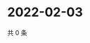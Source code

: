 # 2022-02-03

共 0 条

<!-- BEGIN WEIBO -->
<!-- 最后更新时间 Thu Feb 03 2022 08:48:10 GMT+0800 (China Standard Time) -->

<!-- END WEIBO -->
